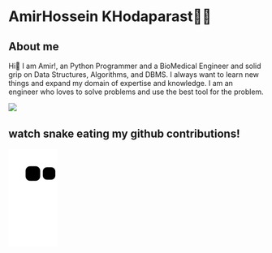 
# AmirHossein KHodaparast🧑‍💻

## About me
Hi👋 I am Amir!, an Python Programmer and a BioMedical Engineer and
solid grip on Data Structures, Algorithms, and DBMS. I always want to learn new things and expand my domain of expertise and knowledge.
I am an engineer who loves to solve problems and use the best tool for the problem.

<img src="[https://media.giphy.com/media/qgQUggAC3Pfv687qPC/giphy.gif]">

## watch snake eating my github contributions!

![snake gif](https://github.com/Khodaprst/Khodaparast/blob/output/github-contribution-grid-snake.svg)
